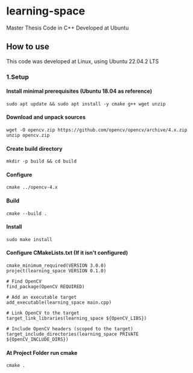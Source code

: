 # learning-space
Master Thesis Code in C++ 
Developed at Ubuntu


## How to use
This code was developed at Linux, using Ubuntu 22.04.2 LTS 

### 1.Setup 
#### Install minimal prerequisites (Ubuntu 18.04 as reference)
```
sudo apt update && sudo apt install -y cmake g++ wget unzip
```
#### Download and unpack sources
```
wget -O opencv.zip https://github.com/opencv/opencv/archive/4.x.zip
unzip opencv.zip
```
#### Create build directory
```
mkdir -p build && cd build
```
#### Configure
```
cmake ../opencv-4.x
```
#### Build
```
cmake --build .
```
#### Install
```
sudo make install
```
#### Configure CMakeLists.txt (If it isn't configured)
```
cmake_minimum_required(VERSION 3.0.0)
project(learning_space VERSION 0.1.0)

# Find OpenCV
find_package(OpenCV REQUIRED)

# Add an executable target
add_executable(learning_space main.cpp)

# Link OpenCV to the target
target_link_libraries(learning_space ${OpenCV_LIBS})

# Include OpenCV headers (scoped to the target)
target_include_directories(learning_space PRIVATE ${OpenCV_INCLUDE_DIRS})
```
#### At Project Folder run cmake 
```
cmake .
```
